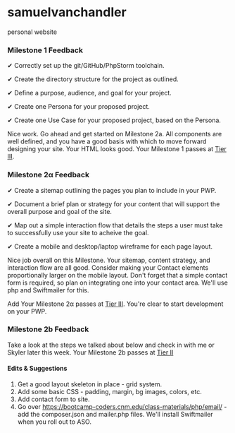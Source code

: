 # samuelvanchandler
personal website

### Milestone 1 Feedback

&#10004; Correctly set up the git/GitHub/PhpStorm toolchain.

&#10004; Create the directory structure for the project as outlined.

&#10004; Define a purpose, audience, and goal for your project.

&#10004; Create one Persona for your proposed project.

&#10004; Create one Use Case for your proposed project, based on the Persona.

Nice work. Go ahead and get started on Milestone 2a. All components are well defined, and you have a good basis with which to move forward designing your site. Your HTML looks good. Your Milestone 1 passes at [Tier III](https://bootcamp-coders.cnm.edu/projects/personal/rubric/).

### Milestone 2&alpha; Feedback

&#10004; Create a sitemap outlining the pages you plan to include in your PWP.

&#10004; Document a brief plan or strategy for your content that will support the overall purpose and goal of the site.

&#10004; Map out a simple interaction flow that details the steps a user must take to successfully use your site to acheive the goal.

&#10004; Create a mobile and desktop/laptop wireframe for each page layout.

Nice job overall on this Milestone. Your sitemap, content strategy, and interaction flow are all good. Consider making your Contact elements proportionally larger on the mobile layout. Don't forget that a simple contact form is required, so plan on integrating one into your contact area. We'll use php and Swiftmailer for this.

Add Your Milestone 2&alpha; passes at [Tier III](https://bootcamp-coders.cnm.edu/projects/personal/rubric/). You're clear to start development on your PWP.

### Milestone 2b Feedback
Take a look at the steps we talked about below and check in with me or Skyler later this week. 
Your Milestone 2b passes at [Tier II](https://bootcamp-coders.cnm.edu/projects/personal/rubric/)

#### Edits &amp; Suggestions
1. Get a good layout skeleton in place - grid system.
2. Add some basic CSS - padding, margin, bg images, colors, etc.
3. Add contact form to site.
4. Go over https://bootcamp-coders.cnm.edu/class-materials/php/email/ - add the composer.json and mailer.php files. We'll install Swiftmailer when you roll out to ASO.

